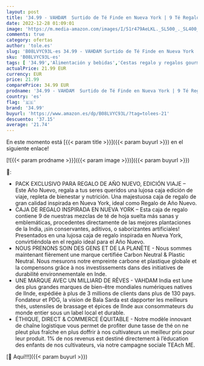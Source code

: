 ```yaml
---
layout: post
title: '34.99 - VAHDAM  Surtido de Té Finde en Nueva York | 9 Té Regalos para los Reyes Magos  Tisanas  Té Verde y Té Negro | Infusiones Regalo con Ingredientes Naturales | Caja Regalo para Año Nuevo  Edición Viaje'
date: 2022-12-28 01:09:01
image: 'https://m.media-amazon.com/images/I/51r479AeLKL._SL500_._SL400_.jpg'
comments: true
category: ofertas
author: 'tole.es'
slug: 'B08LVYC93L-es 34.99 - VAHDAM Surtido de Té Finde en Nueva York | 9 Té...'
sku: 'B08LVYC93L-es'
tags: [ '34.99','Alimentación y bebidas','Cestas regalo y regalos gourmet','Regalos para los aficionados al té','magos','reyes','🇪🇸', ]
actualPrice: 21.99 EUR
currency: EUR
price: 21.99
comparePrice: 34.99 EUR
prodname: '34.99 - VAHDAM  Surtido de Té Finde en Nueva York | 9 Té Regalos para los Reyes Magos  Tisanas  Té Verde y Té Negro | Infusiones Regalo con Ingredientes Naturales | Caja Regalo para Año Nuevo  Edición Viaje'
country: 'es'
flag: '🇪🇸'
brand: '34.99'
buyurl: 'https://www.amazon.es/dp/B08LVYC93L/?tag=tolees-21'
descuento: '37.15'
average: '21.74'
---
```


En este momento está [{{< param title >}}]({{< param buyurl >}}) en el siguiente enlace!

[![{{< param prodname >}}]({{< param image >}})]({{< param buyurl >}})

🔎:

- PACK EXCLUSIVO PARA REGALO DE AÑO NUEVO, EDICIÓN VIAJE – Este Año Nuevo, regala a tus seres queridos una lujosa caja edición de viaje, repleta de bienestar y nutrición. Una majestuosa caja de regalo de gran calidad inspirada en Nueva York, ideal como Regalo de Año Nuevo.
- CAJA DE REGALO INSPIRADA EN NUEVA YORK – Esta caja de regalo contiene 9 de nuestras mezclas de té de hoja suelta más sanas y emblemáticas, procedentes directamente de las mejores plantaciones de la India, ¡sin conservantes, aditivos, o saborizantes artificiales! Presentados en una lujosa caja de regalo inspirada en Nueva York, convirtiéndola en el regalo ideal para el Año Nuevo.
- NOUS PRENONS SOIN DES GENS ET DE LA PLANÈTE - Nous sommes maintenant fièrement une marque certifiée Carbon Neutral & Plastic Neutral. Nous mesurons notre empreinte carbone et plastique globale et la compensons grâce à nos investissements dans des initiatives de durabilité environnementale en Inde.
- UNE MARQUE AVEC UN MILLIARD DE RÊVES - VAHDAM India est lune des plus grandes marques de bien-être mondiales numériques natives de lInde, expédiée à plus de 3 millions de clients dans plus de 130 pays. Fondateur et PDG, la vision de Bala Sarda est dapporter les meilleurs thés, ustensiles de brassage et épices de lInde aux consommateurs du monde entier sous un label local et durable.
- ÉTHIQUE, DIRECT & COMMERCE ÉQUITABLE - Notre modèle innovant de chaîne logistique vous permet de profiter dune tasse de thé on ne pleut plus fraîche en plus doffrir à nos cultivateurs un meilleur prix pour leur produit. 1% de nos revenus est destiné directement à l’éducation des enfants de nos cultivateurs, via notre campagne sociale TEAch ME.

[🛒 Aquí!!!]({{< param buyurl >}})
